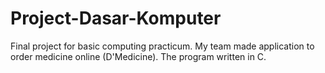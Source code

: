 # Project-Dasar-Komputer
Final project for basic computing practicum. My team made application to order medicine online (D'Medicine). The program written in C.
